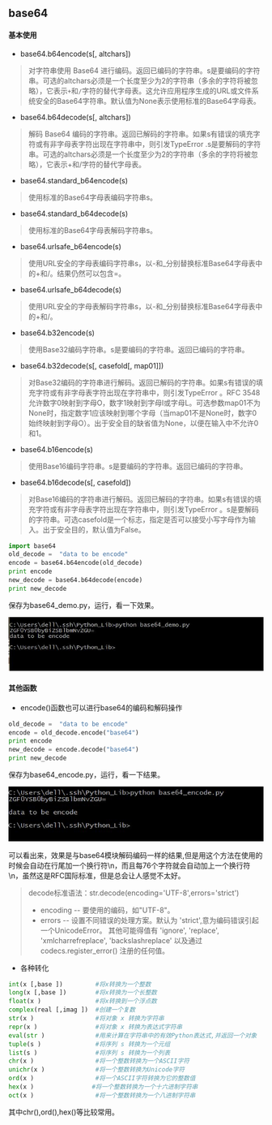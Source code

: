 ## base64

#### 基本使用

- base64.b64encode(s[, altchars])
>对字符串使用 Base64 进行编码。返回已编码的字符串。s是要编码的字符串。可选的altchars必须是一个长度至少为2的字符串（多余的字符将被忽略），它表示`+`和`/`字符的替代字母表。这允许应用程序生成的URL或文件系统安全的Base64字符串。默认值为None表示使用标准的Base64字母表。
- base64.b64decode(s[, altchars])
>解码 Base64 编码的字符串。返回已解码的字符串。如果s有错误的填充字符或有非字母表字符出现在字符串中，则引发TypeError .s是要解码的字符串。可选的altchars必须是一个长度至少为2的字符串（多余的字符将被忽略），它表示+和/字符的替代字母表。
- base64.standard_b64encode(s)
>使用标准的Base64字母表编码字符串s。
- base64.standard_b64decode(s)
>使用标准的Base64字母表解码字符串s。
- base64.urlsafe_b64encode(s)
>使用URL安全的字母表编码字符串s，以-和_分别替换标准Base64字母表中的+和/。结果仍然可以包含=。
- base64.urlsafe_b64decode(s)
>使用URL安全的字母表解码字符串s，以-和_分别替换标准Base64字母表中的+和/。
- base64.b32encode(s)
>使用Base32编码字符串。s是要编码的字符串。返回已编码的字符串。
- base64.b32decode(s[, casefold[, map01]])
>对Base32编码的字符串进行解码。返回已解码的字符串。如果s有错误的填充字符或有非字母表字符出现在字符串中，则引发TypeError 。RFC 3548允许数字0映射到字母O，数字1映射到字母I或字母L。可选参数map01不为None时，指定数字1应该映射到哪个字母（当map01不是None时，数字0始终映射到字母O）。出于安全目的缺省值为None，以便在输入中不允许0和1。
- base64.b16encode(s)
>使用Base16编码字符串。s是要编码的字符串。返回已编码的字符串。
- base64.b16decode(s[, casefold])
>对Base16编码的字符串进行解码。返回已解码的字符串。如果s有错误的填充字符或有非字母表字符出现在字符串中，则引发TypeError 。s是要解码的字符串。可选casefold是一个标志，指定是否可以接受小写字母作为输入。出于安全目的，默认值为False。

```python
import base64
old_decode =  "data to be encode"
encode = base64.b64encode(old_decode)
print encode
new_decode = base64.b64decode(encode)
print new_decode
```

保存为base64_demo.py，运行，看一下效果。

![base64_demo.jpg](images/base64_demo.jpg)

#### 其他函数
- encode()函数也可以进行base64的编码和解码操作
```python
old_decode =  "data to be encode"
encode = old_decode.encode("base64")
print encode
new_decode = encode.decode("base64")
print new_decode
```

保存为base64_encode.py，运行，看一下结果。

![base64_encode.jpg](images/base64_encode.jpg)

可以看出来，效果是与base64模块解码编码一样的结果,但是用这个方法在使用的时候会自动在行尾加一个换行符\n，而且每76个字符就会自动加上一个换行符\n，虽然这是RFC国际标准，但是总会让人感觉不太好。
>decode标准语法：str.decode(encoding='UTF-8',errors='strict')
>- encoding -- 要使用的编码，如"UTF-8"。
>- errors -- 设置不同错误的处理方案。默认为 'strict',意为编码错误引起一个UnicodeError。 其他可能得值有 'ignore', 'replace', 'xmlcharrefreplace', 'backslashreplace' 以及通过 codecs.register_error() 注册的任何值。

- 各种转化

```python
int(x [,base ])         #将x转换为一个整数
long(x [,base ])        #将x转换为一个长整数
float(x )               #将x转换到一个浮点数
complex(real [,imag ])  #创建一个复数
str(x )                 #将对象 x 转换为字符串
repr(x )                #将对象 x 转换为表达式字符串
eval(str )              #用来计算在字符串中的有效Python表达式,并返回一个对象
tuple(s )               #将序列 s 转换为一个元组
list(s )                #将序列 s 转换为一个列表
chr(x )                 #将一个整数转换为一个ASCII字符
unichr(x )              #将一个整数转换为Unicode字符
ord(x )                 #将一个ASCII字符转换为它的整数值
hex(x )                #将一个整数转换为一个十六进制字符串
oct(x )                 #将一个整数转换为一个八进制字符串
```

其中chr(),ord(),hex()等比较常用。
